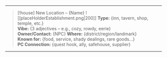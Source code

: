 
---
> [!house] New Location – {Name}
> ![[placeHolderEstablishment.png|200]]
> **Type:** {inn, tavern, shop, temple, etc.}  
> **Vibe:** {3 adjectives – e.g., cozy, rowdy, eerie}  
> **Owner/Contact:** {NPC}
> **Where:** {district/region/landmark}  
> **Known for:** {food, service, shady dealings, rare goods…}  
> **PC Connection:** {quest hook, ally, safehouse, supplier}



---